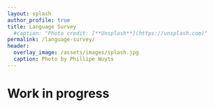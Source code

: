 ```yaml
---
layout: splash
author_profile: true
title: Language Survey
  #caption: "Photo credit: [**Unsplash**](https://unsplash.com)"
permalink: /language-survey/
header:
  overlay_image: /assets/images/splash.jpg
  caption: Photo by Phillipe Wuyts
---
```

# Work in progress
